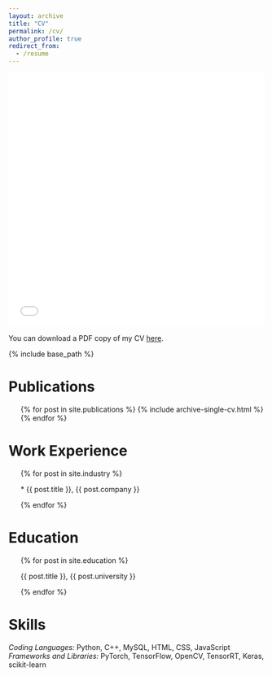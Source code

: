 ```yaml
---
layout: archive
title: "CV"
permalink: /cv/
author_profile: true
redirect_from:
  - /resume
---
```


<iframe src="/files/CV.pdf" width="100%" height="500" frameborder="no" border="0" marginwidth="0" marginheight="0"></iframe>

You can download a PDF copy of my CV [here](/files/CV.pdf).

{% include base_path %}

Publications
======
  <ul>
  {% for post in site.publications %}
    {% include archive-single-cv.html %}
  {% endfor %}
  </ul>
  
Work Experience
======
  <ul>
  {% for post in site.industry %}
    <p> * {{ post.title }}, {{ post.company }} </p>
  {% endfor %}
  </ul>

Education
======
  <ul>
  {% for post in site.education %}
    <p> {{ post.title }}, {{ post.university }} </p>
  {% endfor %}
  </ul>

Skills
======
*Coding Languages:* Python, C++, MySQL, HTML, CSS, JavaScript
*Frameworks and Libraries:* PyTorch, TensorFlow, OpenCV, TensorRT, Keras, scikit-learn